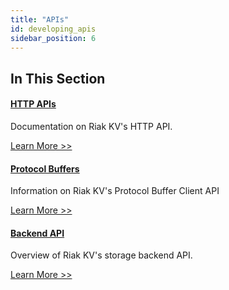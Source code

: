 ```yaml
---
title: "APIs"
id: developing_apis
sidebar_position: 6
---
```


[dev api http]: ./http/index.md

[dev api backend]: ./backend.md

[dev api pbc]: ./protocol-buffers/index.md

## In This Section

#### [HTTP APIs][dev api http]

Documentation on Riak KV's HTTP API.

[Learn More >>][dev api http]

#### [Protocol Buffers][dev api pbc]

Information on Riak KV's Protocol Buffer Client API

[Learn More >>][dev api pbc]

#### [Backend API][dev api backend]

Overview of Riak KV's storage backend API.

[Learn More >>][dev api backend]
